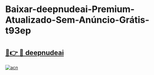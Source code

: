 # Baixar-deepnudeai-Premium-Atualizado-Sem-Anúncio-Grátis-t93ep

# <h2><a href="https://64mdxy.esa.edu.pl?src=deepnudeai&ref=t93ep">🔗👉 🔴 deepnudeai</a></h2>

[![acn](https://github.com/user-attachments/assets/0f9c940e-d8b0-45ae-aac7-cd30a18b3e1c)](https://64mdxy.esa.edu.pl?src=deepnudeai&ref=t93ep)

